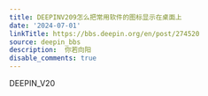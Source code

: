```yaml
---
title: DEEPINV209怎么把常用软件的图标显示在桌面上
date: '2024-07-01'
linkTitle: https://bbs.deepin.org/en/post/274520
source: deepin_bbs
description:  你若向阳 
disable_comments: true
---
```

DEEPIN_V20
